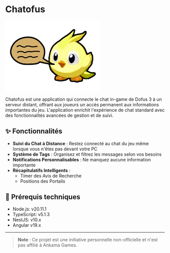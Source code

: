 # Chatofus

<img src="assets/chatofus_logo.png" alt="logo chatofus" width="300">

Chatofus est une application qui connecte le chat in-game de Dofus 3 à un serveur distant, offrant aux joueurs un accès permanent aux informations importantes du jeu. L'application enrichit l'expérience de chat standard avec des fonctionnalités avancées de gestion et de suivi.

## ✨ Fonctionnalités

- **Suivi du Chat à Distance** : Restez connecté au chat du jeu même lorsque vous n'êtes pas devant votre PC
- **Système de Tags** : Organisez et filtrez les messages selon vos besoins
- **Notifications Personnalisables** : Ne manquez aucune information importante
- **Récapitulatifs Intelligents** :
  - Timer des Avis de Recherche
  - Positions des Portails

## 🚀 Prérequis techniques

- Node.js: v20.11.1
- TypeScript: v5.1.3
- NestJS: v10.x
- Angular v19.x

---

> **Note** : Ce projet est une initiative personnelle non-officielle et n'est pas affilié à Ankama Games.

